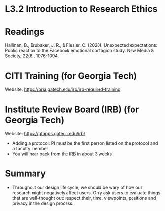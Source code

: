 # L3.2 Introduction to Research Ethics

# Readings

Hallinan, B., Brubaker, J. R., & Fiesler, C. (2020). Unexpected expectations: Public reaction to the Facebook emotional contagion study. New Media & Society, 22(6), 1076-1094.

# CITI Training (for Georgia Tech)

Website: https://oria.gatech.edu/irb/irb-required-training

# Institute Review Board (IRB) (for Georgia Tech)

Website: https://gtapps.gatech.edu/irb/

- Adding a protocol: PI must be the first person listed on the protocol and a faculty member
- You will hear back from the IRB in about 3 weeks

# Summary

- Throughout our design life cycle, we should be wary of how our research might negatively affect users. Only ask users to evaluate things that are well-thought out: respect their, time, viewpoints, positions and privacy in the design process.